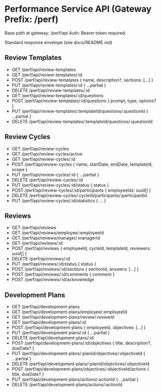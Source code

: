 # Performance Service API (Gateway Prefix: /perf)

Base path at gateway: /perf/api
Auth: Bearer token required.

Standard response envelope (see docs/README.md)

## Review Templates
- GET /perf/api/review-templates
- GET /perf/api/review-templates/:id
- POST /perf/api/review-templates { name, description?, sections: [...] }
- PUT /perf/api/review-templates/:id { ...partial }
- DELETE /perf/api/review-templates/:id
- GET /perf/api/review-templates/:id/questions
- POST /perf/api/review-templates/:id/questions { prompt, type, options? }
- PUT /perf/api/review-templates/:templateId/questions/:questionId { ...partial }
- DELETE /perf/api/review-templates/:templateId/questions/:questionId

## Review Cycles
- GET /perf/api/review-cycles
- GET /perf/api/review-cycles/active
- GET /perf/api/review-cycles/:id
- POST /perf/api/review-cycles { name, startDate, endDate, templateId, scope }
- PUT /perf/api/review-cycles/:id { ...partial }
- DELETE /perf/api/review-cycles/:id
- PUT /perf/api/review-cycles/:id/status { status }
- POST /perf/api/review-cycles/:id/participants { employeeIds: uuid[] }
- DELETE /perf/api/review-cycles/:cycleId/participants/:participantId
- PUT /perf/api/review-cycles/:id/statistics { ... }

## Reviews
- GET /perf/api/reviews
- GET /perf/api/reviews/employee/:employeeId
- GET /perf/api/reviews/manager/:managerId
- GET /perf/api/reviews/:id
- POST /perf/api/reviews { employeeId, cycleId, templateId, reviewers: uuid[] }
- DELETE /perf/api/reviews/:id
- PUT /perf/api/reviews/:id/status { status }
- POST /perf/api/reviews/:id/sections { sectionId, answers: [...] }
- POST /perf/api/reviews/:id/comments { comment }
- POST /perf/api/reviews/:id/acknowledge

## Development Plans
- GET /perf/api/development-plans
- GET /perf/api/development-plans/employee/:employeeId
- GET /perf/api/development-plans/review/:reviewId
- GET /perf/api/development-plans/:id
- POST /perf/api/development-plans { employeeId, objectives: [...] }
- PUT /perf/api/development-plans/:id { ...partial }
- DELETE /perf/api/development-plans/:id
- POST /perf/api/development-plans/:id/objectives { title, description?, dueDate? }
- PUT /perf/api/development-plans/:planId/objectives/:objectiveId { ...partial }
- DELETE /perf/api/development-plans/:planId/objectives/:objectiveId
- POST /perf/api/development-plans/objectives/:objectiveId/actions { title, dueDate? }
- PUT /perf/api/development-plans/actions/:actionId { ...partial }
- DELETE /perf/api/development-plans/actions/:actionId
